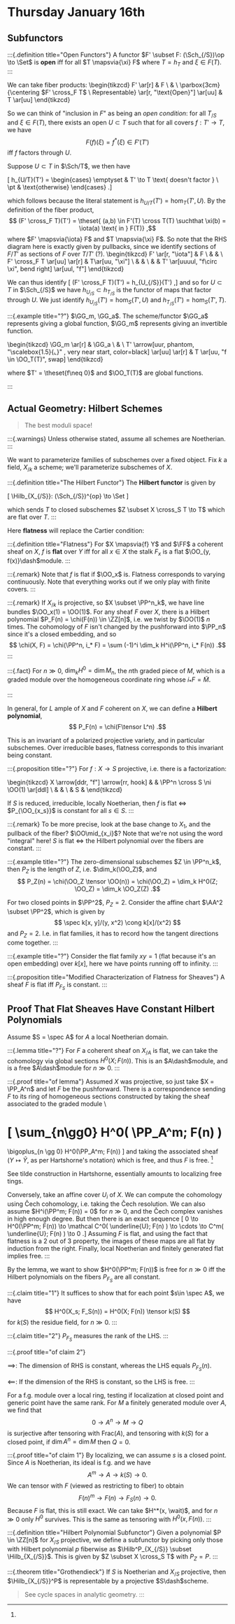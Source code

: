 # Thursday January 16th

## Subfunctors


:::{.definition title="Open Functors"}
A functor $F' \subset F: (\Sch_{/S})\op \to \Set$ is **open** iff for all $T \mapsvia{\xi} F$ where $T = h_T$ and $\xi \in F(T)$.
:::

We can take fiber products:
\begin{tikzcd}
F' \ar[r] & F \\
 & \\
\parbox{3cm}{\centering $F' \cross_F T$ \\ Representable} \ar[r, "\text{Open}"] \ar[uu] & T \ar[uu]
\end{tikzcd}

So we can think of "inclusion in $F$" as being an *open condition*: for all $T_{/S}$ and $\xi \in F(T)$, there exists an open $U \subset T$ such that for all covers $f: T' \to T$, we have
$$
F(f)(\xi) = f^*(\xi) \in F'(T')
$$
iff $f$ factors through $U$.

Suppose $U \subset T$ in $\Sch/T$,  we then have

\[
h_{U/T}(T') = \begin{cases}
\emptyset & T' \to T \text{ doesn't factor } \\
\pt & \text{otherwise}
\end{cases}
.\]

which follows because the literal statement is $h_{U/T}(T') = \hom_T(T', U)$.
By the definition of the fiber product,
$$
(F' \cross_F T)(T') = \theset{ (a,b) \in F'(T) \cross T(T) \suchthat \xi(b) = \iota(a) \text{ in  } F(T)}
,$$
where $F' \mapsvia{\iota} F$ and $T \mapsvia{\xi} F$.
So note that the RHS diagram here is exactly given by pullbacks, since we identify sections of $F/T'$ as sections of $F$ over $T/T'$ (?).
\begin{tikzcd}
F' \ar[r, "\iota"] & F \\
 & & \\
F' \cross_F T \ar[uu] \ar[r] & T\ar[uu, "\xi"] \\
 & & \\
& & T'
\ar[uuuul, "f\circ \xi", bend right]
\ar[uul, "f"]
\end{tikzcd}

We can thus identify
\[
(F' \cross_F T)(T') = h_{U_{/S}}(T')
,\]
and so for $U \subset T$ in $\Sch_{/S}$ we have $h_{U_{/S}} \subset h_{T_{/S}}$ is the functor of maps that factor through $U$.
We just identify $h_{U_{/S}}(T') = \hom_S(T', U)$ and $h_{T_{/S}}(T') = \hom_S(T', T)$.


:::{.example title="?"}
$\GG_m, \GG_a$.
The scheme/functor $\GG_a$ represents giving a global function, $\GG_m$ represents giving an invertible function.


\begin{tikzcd}
\GG_m \ar[r] & \GG_a \\
& \\
T'
\arrow[uur, phantom, "\scalebox{1.5}{$\llcorner$}" , very near start, color=black]
\ar[uu] \ar[r] & T \ar[uu, "f \in \OO_T(T)", swap]
\end{tikzcd}

where $T' = \theset{f\neq 0}$ and $\OO_T(T)$ are global functions.

:::

## Actual Geometry: Hilbert Schemes

> The best moduli space!


:::{.warnings}
Unless otherwise stated, assume all schemes are Noetherian.
:::

We want to parameterize families of subschemes over a fixed object.
Fix $k$ a field, $X_{/k}$ a scheme; we'll parameterize subschemes of $X$.


:::{.definition title="The Hilbert Functor"}
The **Hilbert functor** is given by

\[
\Hilb_{X_{/S}}: (\Sch_{/S})^{op} \to \Set
\]

which sends $T$ to closed subschemes $Z \subset X \cross_S T \to T$ which are flat over $T$.
:::



Here **flatness** will replace the Cartier condition:

:::{.definition title="Flatness"}
For $X \mapsvia{f} Y$ and $\FF$ a coherent sheaf on $X$, $f$ is **flat** over $Y$ iff for all $x\in X$ the stalk $F_x$ is a flat $\OO_{y, f(x)}\dash$module.
:::



:::{.remark}
Note that $f$ is flat if $\OO_x$ is.
Flatness corresponds to varying continuously.
Note that everything works out if we only play with finite covers.
:::


:::{.remark}
If $X_{/k}$ is projective, so $X \subset \PP^n_k$, we have line bundles $\OO_x(1) = \OO(1)$.
For any sheaf $F$ over $X$, there is a Hilbert polynomial $P_F(n) = \chi(F(n)) \in \ZZ[n]$, i.e. we twist by $\OO(1)$ $n$ times.
The cohomology of $F$ isn't changed by the pushforward into $\PP_n$ since it's a closed embedding, and so
$$
\chi(X, F) = \chi(\PP^n, i_* F) = \sum (-1)^i \dim_k H^i(\PP^n, i_* F(n))
.$$
:::

  

:::{.fact}
For $n \gg 0$, $\dim_k H^0 = \dim M_n$, the $n$th graded piece of $M$, which is a graded module over the homogeneous coordinate ring whose $i_*F = \tilde M$.

:::




In general, for $L$ ample of $X$ and $F$ coherent on $X$, we can define a **Hilbert polynomial**,
$$
P_F(n) = \chi(F\tensor L^n)
.$$

This is an invariant of a polarized projective variety, and in particular subschemes.
Over irreducible bases, flatness corresponds to this invariant being constant.


:::{.proposition title="?"}
For $f:X\to S$ projective, i.e. there is a factorization:


\begin{tikzcd}
X \arrow[ddr, "f"] \arrow[rr, hook] & & \PP^n \cross S \ni \OO(1) \ar[ddl] \\
& & \\
& S &
\end{tikzcd}


If $S$ is reduced, irreducible, locally Noetherian, then $f$ is flat $\iff$ $P_{\OO_{x_s}}$ is constant for all $s\in S$.
:::


:::{.remark}
To be more precise, look at the base change to $X_1$, and the pullback of the fiber? $\OO\mid_{x_i}$?
Note that we're not using the word "integral" here!
$S$ is flat $\iff$ the Hilbert polynomial over the fibers are constant.
:::
  



:::{.example title="?"}
The zero-dimensional subschemes $Z \in \PP^n_k$, then $P_Z$ is the length of $Z$, i.e. $\dim_k(\OO_Z)$, and
$$
P_Z(n) = \chi(\OO_Z \tensor \OO(n)) = \chi(\OO_Z) = \dim_k H^0(Z; \OO_Z) = \dim_k \OO_Z(Z)
.$$

For two closed points in $\PP^2$, $P_Z = 2$.
Consider the affine chart $\AA^2 \subset \PP^2$, which is given by
$$
\spec k[x, y]/(y, x^2) \cong k[x]/(x^2)
$$
and $P_Z = 2$.
I.e. in flat families, it has to record how the tangent directions come together.
:::


:::{.example title="?"}
Consider the flat family $xy = 1$ (flat because it's an open embedding) over $k[x]$, here we have points running off to infinity.
:::


:::{.proposition title="Modified Characterization of Flatness for Sheaves"}
A sheaf $F$ is flat iff $P_{F_S}$ is constant.
:::
  
## Proof That Flat Sheaves Have Constant Hilbert Polynomials

Assume $S = \spec A$ for $A$ a local Noetherian domain.


:::{.lemma title="?"}
For $F$ a coherent sheaf on $X_{/A}$ is flat, we can take the cohomology via global sections $H^0(X; F(n))$.
This is an $A\dash$module, and is a free $A\dash$module for $n\gg 0$.
:::


:::{.proof title="of lemma"}
Assumed $X$ was projective, so just take $X = \PP_A^n$ and let $F$ be the pushforward.
There is a correspondence sending $F$ to its ring of homogeneous sections constructed by taking the sheaf associated to the graded module \

\[
\sum_{n\gg0} H^0( \PP_A^m; F(n) )
=
\bigoplus_{n \gg 0} H^0(\PP_A^m; F(n))
\]
and taking the associated sheaf ($Y \mapsto \tilde Y$, as per Hartshorne's notation) which is free, and thus $F$ is free. [^tilde-construction]

[^tilde-construction]: 
See tilde construction in Hartshorne, essentially amounts to localizing free tings.

Conversely, take an affine cover $U_i$ of $X$.
We can compute the cohomology using Čech cohomology, i.e. taking the Čech resolution.
We can also assume $H^i(\PP^m; F(n)) = 0$ for $n \gg 0$, and the Čech complex vanishes in high enough degree.
But then there is an exact sequence
\[
0 \to H^0(\PP^m; F(n)) \to \mathcal C^0( \underline{U}; F(n) ) \to \cdots \to C^m( \underline{U}; F(n) ) \to 0
.\]
Assuming $F$ is flat, and using the fact that flatness is a 2 out of 3 property, the images of these maps are all flat by induction from the right.
Finally, local Noetherian and finitely generated flat implies free.
:::

By the lemma, we want to show $H^0(\PP^m; F(n))$ is free for $n\gg 0$ iff the Hilbert polynomials on the fibers $P_{F_S}$ are all constant.


:::{.claim title="1"}
It suffices to show that for each point $s\in \spec A$, we have
$$
H^0(X_s; F_S(n)) = H^0(X; F(n)) \tensor k(S)
$$
for $k(S)$ the residue field, for $n\gg 0$.
:::


:::{.claim title="2"}
$P_{F_S}$ measures the rank of the LHS.
:::

:::{.proof title="of claim 2"}

$\implies$:
The dimension of RHS is constant, whereas the LHS equals $P_{F_S}(n)$.

$\impliedby$:
If the dimension of the RHS is constant, so the LHS is free.
:::

For a f.g. module over a local ring, testing if localization at closed point and generic point have the same rank.
For $M$ a finitely generated module over $A$, we find that
$$
0 \to A^n \to M \to Q
$$
is surjective after tensoring with $\mathrm{Frac}(A)$, and tensoring with $k(S)$ for a closed point, if $\dim A^n = \dim M$ then $Q = 0$.


:::{.proof title="of claim 1"}
By localizing, we can assume $s$ is a closed point.
Since $A$ is Noetherian, its ideal is f.g. and we have
$$
A^m \to A \to k(S) \to 0
.$$
We can tensor with $F$ (viewed as restricting to fiber) to obtain
$$
F(n)^m \to F(n) \to F_S(n) \to 0
.$$
Because $F$ is flat, this is still exact.
We can take $H^*(x, \wait)$, and for $n\gg 0$ only $H^0$ survives.
This is the same as tensoring with $H^0(x, F(n))$.
:::


:::{.definition title="Hilbert Polynomial Subfunctor"}
Given a polynomial $P \in \ZZ[n]$ for $X_{/S}$ projective, we define a subfunctor by picking only those with Hilbert polynomial $p$ fiberwise as $\Hilb^P_{X_{/S}} \subset \Hilb_{X_{/S}}$.
This is given by $Z \subset X \cross_S T$ with $P_{Z} = P$.
:::


:::{.theorem title="Grothendieck"}
If $S$ is Noetherian and $X_{/S}$ projective, then $\Hilb_{X_{/S}}^P$ is representable by a projective $S\dash$scheme.

> See cycle spaces in analytic geometry.
:::




